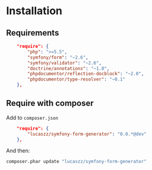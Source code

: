# Installation 

## Requirements
```json
    "require": {
        "php": ">=5.5",
        "symfony/form": "~2.6",
        "symfony/validator": "~2.6",
        "doctrine/annotations": "~1.0",
        "phpdocumentor/reflection-docblock": "~2.0",
        "phpdocumentor/type-resolver": "~0.1"
    },
```

## Require with composer
Add to `composer.json`
```json
    "require": {
        "lucaszz/symfony-form-generator": "0.0.*@dev"
    },
```

And then:
```bash
composer.phar update "lucaszz/symfony-form-generator"
```